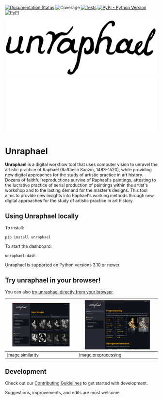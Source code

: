 [![Documentation Status](https://readthedocs.org/projects/unraphael/badge/?version=latest)](https://unraphael.readthedocs.io/en/latest/?badge=latest)
![Coverage](https://gist.githubusercontent.com/stefsmeets/808729a4ba7f123f650e32c499e143a4/raw/covbadge.svg)
[![Tests](https://github.com/DecodingRaphael/unraphael/actions/workflows/tests.yaml/badge.svg)](https://github.com/DecodingRaphael/unraphael/actions/workflows/tests.yaml)
[![PyPI - Python Version](https://img.shields.io/pypi/pyversions/unraphael)](https://pypi.org/project/unraphael/)
[![PyPI](https://img.shields.io/pypi/v/unraphael.svg?style=flat)](https://pypi.org/project/unraphael/)

<!--
[![DOI](https://zenodo.org/badge/DOI/xxx.svg)](https://doi.org/xxx)
 -->

![Unraphael banner](https://raw.githubusercontent.com/DecodingRaphael/unraphael/main/src/unraphael/data/logo.png#gh-light-mode-only)
![Unraphael banner](https://raw.githubusercontent.com/DecodingRaphael/unraphael/main/src/unraphael/data/logo-dark.png#gh-dark-mode-only)

# Unraphael

**Unraphael** is a digital workflow tool that uses computer vision to unravel the artistic practice of Raphael (Raffaello Sanzio, 1483-1520), while providing new digital approaches for the study of artistic practice in art history. Dozens of faithful reproductions survive of Raphael's paintings, attesting to the lucrative practice of serial production of paintings within the artist's workshop and to the lasting demand for the master's designs. This tool aims to provide new insights into Raphael's working methods through new digital approaches for the study of artistic practice in art history.

## Using Unraphael locally

To install:

```console
pip install unraphael
```

To start the dashboard:

```console
unraphael-dash
```

Unraphael is supported on Python versions 3.10 or newer.

## Try unraphael in your browser!

You can also [try unraphael directly from your browser](https://unraphael.streamlit.app/).

| <a href="https://unraphael.streamlit.app/image_similarity"><img src="docs/_static/dash_image_sim.png" alt="Image similarity" width="85%"/></a> | <a href="https://unraphael.streamlit.app/preprocess"><img src="docs/_static/dash_preprocess.png" alt="Image preprocessing" width="85%"/></a> |
| - | - |
| [Image similarity](https://unraphael.streamlit.app/image_similarity) | [Image preprocessing](https://unraphael.streamlit.app/preprocess) |

## Development

Check out our [Contributing Guidelines](CONTRIBUTING.md#Getting-started-with-development) to get started with development.

Suggestions, improvements, and edits are most welcome.
